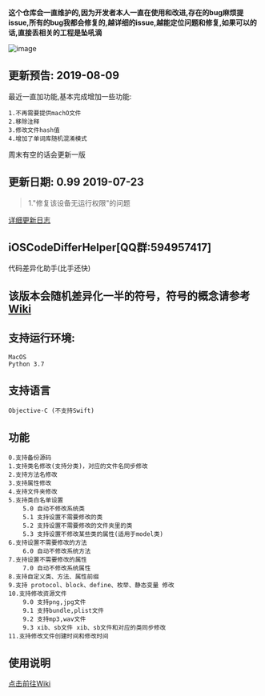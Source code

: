 **这个仓库会一直维护的,因为开发者本人一直在使用和改进,存在的bug麻烦提issue,所有的bug我都会修复的,越详细的issue,越能定位问题和修复,如果可以的话,直接丢相关的工程是坠吼滴**

![image](https://github.com/iOSCoderMaster/iOSCodeDifferHelper/blob/master/QRCode.png)

## 更新预告: 2019-08-09
 最近一直加功能,基本完成增加一些功能:
 ```
1.不再需要提供machO文件
2.移除注释
3.修改文件hash值
4.增加了单词库随机混淆模式
```
周末有空的话会更新一版


## 更新日期: 0.99 2019-07-23
> 1."修复该设备无运行权限"的问题

[详细更新日志](https://github.com/iOSCoderMaster/iOSCodeDifferHelper/wiki/更新日志)


## iOSCodeDifferHelper[QQ群:594957417]
代码差异化助手(比手还快)

## 该版本会随机差异化一半的符号，符号的概念请参考[Wiki](https://github.com/rowliny/iOSCodeDifferHelper/wiki)

## 支持运行环境:

```
MacOS
Python 3.7
```

## 支持语言

```
Objective-C (不支持Swift)
```

## 功能

```
0.支持备份源码
1.支持类名修改(支持分类)，对应的文件名同步修改
2.支持方法名修改
3.支持属性修改
4.支持文件夹修改
5.支持类白名单设置
    5.0 自动不修改系统类
    5.1 支持设置不需要修改的类
    5.2 支持设置不需要修改的文件夹里的类
    5.3 支持设置不修改某些类的属性(适用于model类)
6.支持设置不需要修改的方法
    6.0 自动不修改系统方法
7.支持设置不需要修改的属性
    7.0 自动不修改系统属性
8.支持自定义类、方法、属性前缀
9.支持 protocol、block、define、枚举、静态变量 修改
10.支持修改资源文件
    9.0 支持png,jpg文件
    9.1 支持bundle,plist文件
    9.2 支持mp3,wav文件
    9.3 xib、sb文件 xib、sb文件和对应的类同步修改
11.支持修改文件创建时间和修改时间
```

## 使用说明
[点击前往Wiki](https://github.com/rowliny/iOSCodeDifferHelper/wiki)







